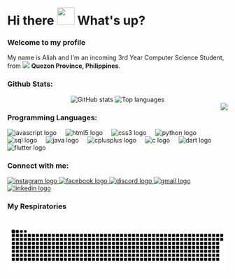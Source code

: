 <h1 align="left">
  Hi there 
  <img height="40" src="https://media.tenor.com/oOzrJjzToQ0AAAAj/cute-cat.gif" width="40" />
  What's up?
</h1>
<h3 align="left">Welcome to my profile</h3>
<p>
  My name is Aliah and I'm an incoming 3rd Year Computer Science Student, from 
  <img src="https://cdn-icons-png.flaticon.com/128/197/197561.png" width="17" /> 
  <b>Quezon Province, Philippines</b>.
</p>

<h3 align="left">Github Stats:</h3>

<div align="center">
  <img src="https://github-readme-stats.vercel.app/api?username=aliahkono&show_icons=true&theme=tokyonight&include_all_commits=true&count_private=true" height="180" alt="GitHub stats" />
  <img src="https://github-readme-stats.vercel.app/api/top-langs/?username=aliahkono&layout=compact&theme=tokyonight&langs_count=6" height="180" alt="Top languages" />
</div>

<img align="right" height="150" src="https://media0.giphy.com/media/v1.Y2lkPTc5MGI3NjExMjgyMjM5OTY0N29ucmltNGdxdGU1d2p3ZGp2N3BhYjV2aWMzM3JyYiZlcD12MV9pbnRlcm5hbF9naWZfYnlfaWQmY3Q9Zw/XkOXScPcjCy3tiBiXH/giphy.gif" />

<h3 align="left">Programming Languages:</h3>

<div align="left">
  <img src="https://cdn.jsdelivr.net/gh/devicons/devicon/icons/javascript/javascript-original.svg" height="30" alt="javascript logo" />
  <img width="12" />
  <img src="https://cdn.jsdelivr.net/gh/devicons/devicon/icons/html5/html5-original.svg" height="30" alt="html5 logo" />
  <img width="12" />
  <img src="https://cdn.jsdelivr.net/gh/devicons/devicon/icons/css3/css3-original.svg" height="30" alt="css3 logo" />
  <img width="12" />
  <img src="https://cdn.jsdelivr.net/gh/devicons/devicon/icons/python/python-original.svg" height="30" alt="python logo" />
  <img width="12" />
  <img src="https://cdn.jsdelivr.net/gh/devicons/devicon/icons/mysql/mysql-original.svg" height="30" alt="sql logo" />
  <img width="12" />
  <img src="https://cdn.jsdelivr.net/gh/devicons/devicon/icons/java/java-original.svg" height="30" alt="java logo" />
  <img width="12" />
  <img src="https://cdn.jsdelivr.net/gh/devicons/devicon/icons/cplusplus/cplusplus-original.svg" height="30" alt="cplusplus logo" />
  <img width="12" />
  <img src="https://cdn.jsdelivr.net/gh/devicons/devicon/icons/c/c-original.svg" height="30" alt="c logo" />
  <img width="12" />
  <img src="https://cdn.jsdelivr.net/gh/devicons/devicon/icons/dart/dart-original.svg" height="30" alt="dart logo" />
  <img width="12" />
  <img src="https://cdn.jsdelivr.net/gh/devicons/devicon/icons/flutter/flutter-original.svg" height="30" alt="flutter logo" />
</div>

<h3 align="left">Connect with me:</h3>

<div align="left">
  <a href="https://www.instagram.com/iahkono.divinagracia" target="_blank">
    <img src="https://img.shields.io/static/v1?message=Instagram&logo=instagram&label=&color=E4405F&logoColor=white&labelColor=&style=for-the-badge" height="35" alt="instagram logo" />
  </a>
  <a href="https://www.facebook.com/aliahcoleen.divinagracia" target="_blank">
    <img src="https://img.shields.io/static/v1?message=Facebook&logo=facebook&label=&color=1877F2&logoColor=white&labelColor=&style=for-the-badge" height="35" alt="facebook logo" />
  </a>
  <a href="https://discord.com/users/kyutiekonoburi2005" target="_blank">
    <img src="https://img.shields.io/static/v1?message=Discord&logo=discord&label=&color=7289DA&logoColor=white&labelColor=&style=for-the-badge" height="35" alt="discord logo" />
  </a>
  <a href="mailto:aliahcoleen.divi@gmail.com" target="_blank">
    <img src="https://img.shields.io/static/v1?message=Gmail&logo=gmail&label=&color=D14836&logoColor=white&labelColor=&style=for-the-badge" height="35" alt="gmail logo" />
  </a>
  <a href="https://www.linkedin.com/in/aliah-coleen-divinagracia-7365681aa/" target="_blank">
    <img src="https://img.shields.io/static/v1?message=LinkedIn&logo=linkedin&label=&color=0077B5&logoColor=white&labelColor=&style=for-the-badge" height="35" alt="linkedin logo" />
  </a>
</div>

<h3 align="left">My Respiratories</h3>

<br clear="both" />

<img src="https://raw.githubusercontent.com/aliahkono/aliahkono/output/snake.svg?palette=github-dark" alt="Snake animation" />

